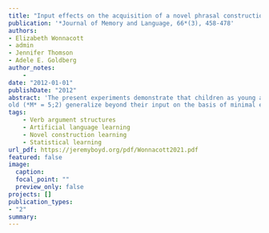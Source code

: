 ```yaml
---
title: "Input effects on the acquisition of a novel phrasal construction in 5 year olds"
publication: '*Journal of Memory and Language, 66*(3), 458-478'
authors:
- Elizabeth Wonnacott
- admin
- Jennifer Thomson
- Adele E. Goldberg
author_notes:
    -
date: "2012-01-01"
publishDate: "2012"
abstract: 'The present experiments demonstrate that children as young as five years
old (*M* = 5;2) generalize beyond their input on the basis of minimal exposure to a novel argument structure construction. The novel construction that was used involved a non-English phrasal pattern: VN1N2, paired with a novel abstract meaning: N2 approaches N1. At the same time, we find that children are keenly sensitive to the input: they show knowledge of the construction after a single day of exposure but this grows stronger after 3 days; also, children generalize more readily to new verbs when the input contains more than one verb.'
tags:
    - Verb argument structures
    - Artificial language learning
    - Novel construction learning
    - Statistical learning
url_pdf: https://jeremyboyd.org/pdf/Wonnacott2021.pdf
featured: false
image:
  caption:
  focal_point: ""
  preview_only: false
projects: []
publication_types:
- "2"
summary: 
---
```

